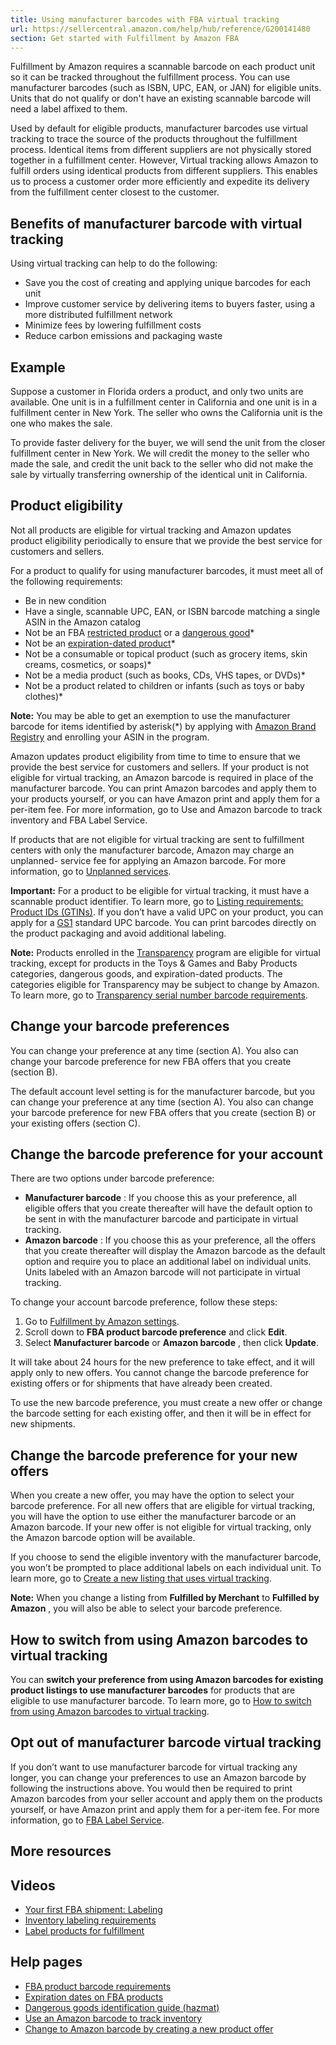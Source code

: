 ```yaml
---
title: Using manufacturer barcodes with FBA virtual tracking
url: https://sellercentral.amazon.com/help/hub/reference/G200141480
section: Get started with Fulfillment by Amazon FBA
---
```


Fulfillment by Amazon requires a scannable barcode on each product unit so it
can be tracked throughout the fulfillment process. You can use manufacturer
barcodes (such as ISBN, UPC, EAN, or JAN) for eligible units. Units that do
not qualify or don't have an existing scannable barcode will need a label
affixed to them.

Used by default for eligible products, manufacturer barcodes use virtual
tracking to trace the source of the products throughout the fulfillment
process. Identical items from different suppliers are not physically stored
together in a fulfillment center. However, Virtual tracking allows Amazon to
fulfill orders using identical products from different suppliers. This enables
us to process a customer order more efficiently and expedite its delivery from
the fulfillment center closest to the customer.

##  Benefits of manufacturer barcode with virtual tracking

Using virtual tracking can help to do the following:

  * Save you the cost of creating and applying unique barcodes for each unit 
  * Improve customer service by delivering items to buyers faster, using a more distributed fulfillment network 
  * Minimize fees by lowering fulfillment costs 
  * Reduce carbon emissions and packaging waste 

## Example

Suppose a customer in Florida orders a product, and only two units are
available. One unit is in a fulfillment center in California and one unit is
in a fulfillment center in New York. The seller who owns the California unit
is the one who makes the sale.

To provide faster delivery for the buyer, we will send the unit from the
closer fulfillment center in New York. We will credit the money to the seller
who made the sale, and credit the unit back to the seller who did not make the
sale by virtually transferring ownership of the identical unit in California.

##  Product eligibility

Not all products are eligible for virtual tracking and Amazon updates product
eligibility periodically to ensure that we provide the best service for
customers and sellers.

For a product to qualify for using manufacturer barcodes, it must meet all of
the following requirements:

  * Be in new condition
  * Have a single, scannable UPC, EAN, or ISBN barcode matching a single ASIN in the Amazon catalog 
  * Not be an FBA [restricted product](/gp/help/200140860) or a [dangerous good](/gp/help/G201003400)* 
  * Not be an [expiration-dated product](/gp/help/G201003420)* 
  * Not be a consumable or topical product (such as grocery items, skin creams, cosmetics, or soaps)*
  * Not be a media product (such as books, CDs, VHS tapes, or DVDs)* 
  * Not be a product related to children or infants (such as toys or baby clothes)* 

**Note:** You may be able to get an exemption to use the manufacturer barcode
for items identified by asterisk(*) by applying with [Amazon Brand
Registry](/gp/help/G202130410) and enrolling your ASIN in the program.

Amazon updates product eligibility from time to time to ensure that we provide
the best service for customers and sellers. If your product is not eligible
for virtual tracking, an Amazon barcode is required in place of the
manufacturer barcode. You can print Amazon barcodes and apply them to your
products yourself, or you can have Amazon print and apply them for a per-item
fee. For more information, go to Use and Amazon barcode to track inventory and
FBA Label Service.

If products that are not eligible for virtual tracking are sent to fulfillment
centers with only the manufacturer barcode, Amazon may charge an unplanned-
service fee for applying an Amazon barcode. For more information, go to
[Unplanned services](/gp/help/G201000230).

**Important:** For a product to be eligible for virtual tracking, it must have
a scannable product identifier. To learn more, go to [Listing requirements:
Product IDs (GTINs)](/gp/help/200317470). If you don’t have a valid UPC on
your product, you can apply for a [GS1](http://www.gs1.org/) standard UPC
barcode. You can print barcodes directly on the product packaging and avoid
additional labeling.

**Note:** Products enrolled in the
[Transparency](https://brandservices.amazon.com/transparency) program are
eligible for virtual tracking, except for products in the Toys & Games and
Baby Products categories, dangerous goods, and expiration-dated products. The
categories eligible for Transparency may be subject to change by Amazon. To
learn more, go to [Transparency serial number barcode
requirements](/gp/help/G202008510).

## Change your barcode preferences

You can change your preference at any time (section A). You also can change
your barcode preference for new FBA offers that you create (section B).

The default account level setting is for the manufacturer barcode, but you can
change your preference at any time (section A). You also can change your
barcode preference for new FBA offers that you create (section B) or your
existing offers (section C).

## Change the barcode preference for your account

There are two options under barcode preference:

  * **Manufacturer barcode** : If you choose this as your preference, all eligible offers that you create thereafter will have the default option to be sent in with the manufacturer barcode and participate in virtual tracking.
  * **Amazon barcode** : If you choose this as your preference, all the offers that you create thereafter will display the Amazon barcode as the default option and require you to place an additional label on individual units. Units labeled with an Amazon barcode will not participate in virtual tracking.

To change your account barcode preference, follow these steps:  

  1. Go to [Fulfillment by Amazon settings](/gp/ssof/configuration/index.html/ref). 
  2. Scroll down to **FBA product barcode preference** and click **Edit**. 
  3. Select **Manufacturer barcode** or **Amazon barcode** , then click **Update**.

It will take about 24 hours for the new preference to take effect, and it will
apply only to new offers. You cannot change the barcode preference for
existing offers or for shipments that have already been created.

To use the new barcode preference, you must create a new offer or change the
barcode setting for each existing offer, and then it will be in effect for new
shipments.

## Change the barcode preference for your new offers

When you create a new offer, you may have the option to select your barcode
preference. For all new offers that are eligible for virtual tracking, you
will have the option to use either the manufacturer barcode or an Amazon
barcode. If your new offer is not eligible for virtual tracking, only the
Amazon barcode option will be available.

If you choose to send the eligible inventory with the manufacturer barcode,
you won’t be prompted to place additional labels on each individual unit. To
learn more, go to [Create a new listing that uses virtual
tracking](/gp/help/GCKCNHZRCF7SNQZR).

**Note:** When you change a listing from **Fulfilled by Merchant** to
**Fulfilled by Amazon** , you will also be able to select your barcode
preference.

## How to switch from using Amazon barcodes to virtual tracking

You can **switch your preference from using Amazon barcodes for existing
product listings to use manufacturer barcodes** for products that are eligible
to use manufacturer barcode. To learn more, go to [How to switch from using
Amazon barcodes to virtual tracking](/help/hub/reference/GGU374R3WCTMFK8L).

##  Opt out of manufacturer barcode virtual tracking

If you don’t want to use manufacturer barcode for virtual tracking any longer,
you can change your preferences to use an Amazon barcode by following the
instructions above. You would then be required to print Amazon barcodes from
your seller account and apply them on the products yourself, or have Amazon
print and apply them for a per-item fee. For more information, go to [FBA
Label Service](/gp/help/G200483750).

## More resources

## Videos

  * [Your first FBA shipment: Labeling](https://www.youtube.com/watch?v=JEuvmcK5N0M)
  * [Inventory labeling requirements](https://www.youtube.com/watch?v=pPUJvKCi1Xg)
  * [Label products for fulfillment](https://www.youtube.com/watch?v=0GK5Yo4Se5o&feature=youtu.be)

## Help pages

  * [FBA product barcode requirements](/gp/help/G201100910)
  * [Expiration dates on FBA products](/gp/help/G201003420)
  * [Dangerous goods identification guide (hazmat)](/gp/help/G201003400)
  * [Use an Amazon barcode to track inventory](/gp/help/G200141490)
  * [Change to Amazon barcode by creating a new product offer ](/gp/help/G9P8W8RZ96JFHVZH)

